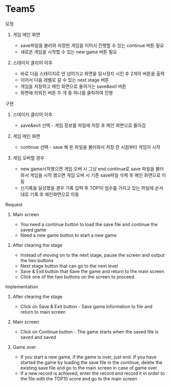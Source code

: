 # Team5

요청 
1. 게임 메인 화면
    - save파일을 불러와 저장한 게임을 이어서 진행할 수 있는 continue 버튼 필요
    - 새로운 게임을 시작할 수 있는 new game 버튼 필요

2. 스테이지 클리어 이후
    - 바로 다음 스테이지로 안 넘어가고 화면을 일시정지 시킨 후 2개의 버튼을 출력
    - 이어서 다음 레벨로 갈 수 있는 next stage 버튼
    - 게임을 저장하고 메인 화면으로 돌아가는 save&exit 버튼
    - 화면에 띄워진 버튼 두 개 중 하나를 클릭하여 진행

구현 
1. 스테이지 클리어 이후
    - save&exit 선택 - 게임 정보를 파일에 저장 후 메인 화면으로 돌아감

2. 게임 메인 화면
    - continue 선택 - save 해 둔 파일을 불러와서 저장 한 시점부터 게임이 시작

3. 게임 오버할 경우
    - new game시작했으면 게임 오버 시 그냥 end
    continue로 save 파일을 불러와서 게임을 시작 했으면 게임 오버 시 기존 save파일 삭제 후 메인 화면으로 이동
    - 신기록을 달성했을 경우 기록 입력 후 TOP10 점수를 가지고 있는 파일에 순서대로 기록 후 메인화면으로 이동

    
Request
1. Main screen
    - You need a continue button to load the save file and continue the saved game
    - Need a new game button to start a new game

2. After clearing the stage
    - Instead of moving on to the next stage, pause the screen and output the two buttons
    - Next stage button that can go to the next level
    - Save & Exit button that Save the game and return to the main screen
    - Click one of the two buttons on the screen to proceed

Implementation
1. After clearing the stage
    - Click on Save & Exit button - Save game information to file and return to main screen

2. Main screen
    - Click on Continue button - The game starts when the saved file is saved and saved

3. Game over
    - If you start a new game, if the game is over, just end.
      If you have started the game by loading the save file in the continue, delete the existing save file and go to the main screen in case of game over 
    - If a new record is achieved, enter the record and record it in order to the     file with the TOP10 score and go to the main screen